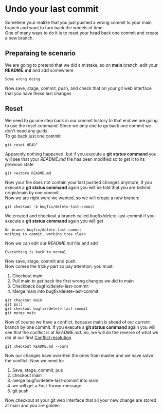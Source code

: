 # Undo your last commit

Sometime your realize that you just pushed a wrong commit to your main branch and want to turn back the wheels of time.<br/>
One of many ways to do it is to reset your head back one commit and create a new branch.

## Preparaing te scenario

We are going to pretend that we did a mistake, so on **main** branch, edit your **README.md** and add somewhere
```
Some wrong doing
```
Now save, stage, commit, push, and check that on your git web interface that you have these last changes

## Reset

We need to go one step back in our commit history to that end we are going to use the reset command. Since we only one to go back one commit we don't need any guids.<br/>
To go back just one commit
```
git reset HEAD^
```

Apparenly nothing happened, but if you execute a **git status command** you will see that your *README.md* file has been modified so to get it to its previous state 
```
git restore README.md
```

Now your file does not contain your last pushed changes anymore, if you execute a **git status command** again you will be told that you are behind origin/main by one commit.<br/>
Now we are right were we wanted, so we will create a new branch:
```
git checkout -b bugfix/delete-last-commit

```
We created and checkout a branch called bugfix/delete-last-commit if you execute a **git status command** again you will get 
```
On branch bugfix/delete-last-commit
nothing to commit, working tree clean
```

Now we can edit our *README.md* file and add
```
Everything is back to normal.
```

Now save, stage, commit and push.<br/>
Now comes the tricky part so pay attention, you must:
1. Checkout main
2. Pull main to get back the first wrong changes we did to main 
3. Checkback bugfix/delete-last-commit
4. Merge main into bugfix/delete-last-commit

```
git checkout main
git pull
git checkout bugfix/delete-last-commit
git merge main
```

Now of course we have a conflict, because main is ahead of our current branch by one commit. If you execute a **git status command** again you will see that the conflict is at *README.md*. So, we will do the reverse of what we did at our first [Conflict resolution](Session3.md#managing-conflicts)

```
git checkout README.md --ours
```
Now our changes have overriten the ones from master and we have solve the conflict. Now we need to:
1. Save,  stage, commit, pus
2. checkout main
3. merge bugfix/delete-last-commit into main
4. we will get a Fast-forwar message
5. git push

Now checkout at your git web interface that all your new change are stored at main and you are golden.
